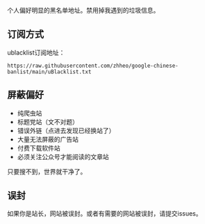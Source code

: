 个人偏好明显的黑名单地址。禁用掉我遇到的垃圾信息。

## 订阅方式

ublacklist订阅地址：
```
https://raw.githubusercontent.com/zhheo/google-chinese-banlist/main/uBlacklist.txt
```

## 屏蔽偏好

- 纯爬虫站
- 标题党站（文不对题）
- 错误外链（点进去发现已经换站了）
- 大量无法屏蔽的广告站
- 付费下载软件站
- 必须关注公众号才能阅读的文章站

只要搜不到，世界就干净了。

## 误封

如果你是站长，网站被误封。或者有需要的网站被误封，请提交issues。